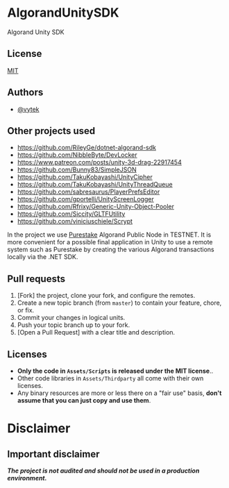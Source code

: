 # AlgorandUnitySDK
 Algorand Unity SDK

## License

[MIT](https://choosealicense.com/licenses/mit/)

  
## Authors

- [@vytek](https://www.github.com/Vytek)

## Other projects used

- https://github.com/RileyGe/dotnet-algorand-sdk
- https://github.com/NibbleByte/DevLocker
- https://www.patreon.com/posts/unity-3d-drag-22917454
- https://github.com/Bunny83/SimpleJSON
- https://github.com/TakuKobayashi/UnityCipher
- https://github.com/TakuKobayashi/UnityThreadQueue
- https://github.com/sabresaurus/PlayerPrefsEditor
- https://github.com/gportelli/UnityScreenLogger
- https://github.com/Rfrixy/Generic-Unity-Object-Pooler
- https://github.com/Siccity/GLTFUtility
- https://github.com/viniciuschiele/Scrypt

In the project we use [Purestake](https://www.purestake.com/networks/algorand/) Algorand Public Node in TESTNET. It is more convenient for a possible final application in Unity to use a remote system such as Purestake by creating the various Algorand transactions locally via the .NET SDK.
 
 ## Pull requests

 1. [Fork] the project, clone your fork, and configure the remotes.
 2. Create a new topic branch (from `master`) to contain your feature,
 chore, or fix.
 3. Commit your changes in logical units.
 4. Push your topic branch up to your fork.
 5. [Open a Pull Request] with a clear title and description.
 
 ## Licenses

 - **Only the code in `Assets/Scripts` is released under the MIT license**..
 - Other code libraries in `Assets/Thirdparty` all come with their own licenses.
 - Any binary resources are more or less there on a "fair use" basis, **don't assume that you can just copy and use them**.

# Disclaimer
## Important disclaimer

***The project is not audited and should not be used in a production environment.***
